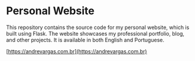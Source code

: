 # Personal Website

This repository contains the source code for my personal website, which is built using Flask. The website showcases my professional portfolio, blog, and other projects. It is available in both English and Portuguese.

[https://andrevargas.com.br](https://andrevargas.com.br)
